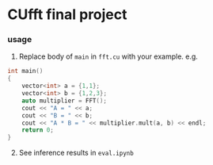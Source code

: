# CUfft final project
### usage
1. Replace body of `main` in `fft.cu` with your example.
e.g.
```c++
int main()
{	
    vector<int> a = {1,1};
    vector<int> b = {1,2,3};
    auto multiplier = FFT();
    cout << "A = " << a;
    cout << "B = " << b;
    cout << "A * B = " << multiplier.mult(a, b) << endl;
    return 0;
}
```
2. See inference results in `eval.ipynb`
